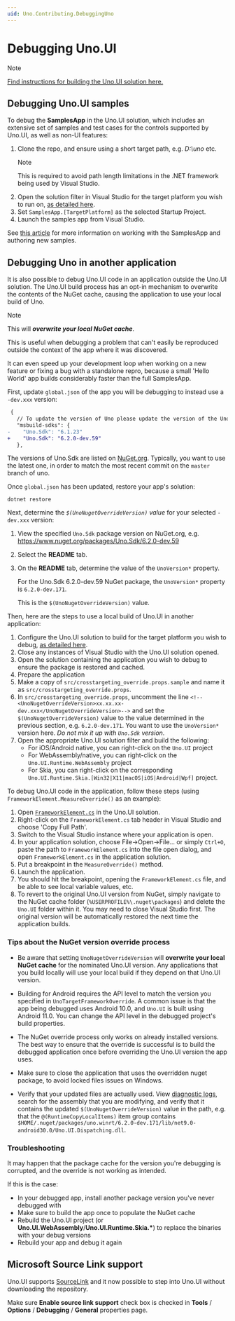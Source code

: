 ```yaml
---
uid: Uno.Contributing.DebuggingUno
---
```


# Debugging Uno.UI

> [!NOTE]
> [Find instructions for building the Uno.UI solution here.](xref:Uno.Contributing.BuildingUno)

## Debugging Uno.UI samples

To debug the **SamplesApp** in the Uno.UI solution, which includes an extensive set of samples and test cases for the controls supported by Uno.UI, as well as non-UI features:

1. Clone the repo, and ensure using a short target path, e.g. _D:\uno_ etc.  
   > [!NOTE]
   > This is required to avoid path length limitations in the .NET framework being used by Visual Studio.
2. Open the solution filter in Visual Studio for the target platform you wish to run on, [as detailed here](xref:Uno.Contributing.BuildingUno).
3. Set `SamplesApp.[TargetPlatform]` as the selected Startup Project.
4. Launch the samples app from Visual Studio.

See [this article](working-with-the-samples-apps.md) for more information on working with the SamplesApp and authoring new samples.

## Debugging Uno in another application

It is also possible to debug Uno.UI code in an application outside the Uno.UI solution. The Uno.UI build process has an opt-in mechanism to overwrite the contents of the NuGet cache, causing the application to use your local build of Uno.

> [!NOTE]
> This will ___overwrite your local NuGet cache___.

This is useful when debugging a problem that can't easily be reproduced outside the context of the app where it was discovered.

It can even speed up your development loop when working on a new feature or fixing a bug with a standalone repro, because a small 'Hello World' app builds considerably faster than the full SamplesApp.

First, update `global.json` of the app you will be debugging to instead use a `-dev.xxx` version:

```diff
 {
   // To update the version of Uno please update the version of the Uno.Sdk here. See https://aka.platform.uno/upgrade-uno-packages for more information.
   "msbuild-sdks": {
-    "Uno.Sdk": "6.1.23"
+    "Uno.Sdk": "6.2.0-dev.59"
   },
```

The versions of Uno.Sdk are listed on [NuGet.org](https://www.nuget.org/packages/Uno.Sdk/). Typically, you want to use the latest one, in order to match the most recent commit on the `master` branch of uno.

Once `global.json` has been updated, restore your app's solution:

```dotnetcli
dotnet restore
```

Next, determine the *`$(UnoNugetOverrideVersion)` value* for your selected `-dev.xxx` version:

1. View the specified `Uno.Sdk` package version on NuGet.org, e.g. <https://www.nuget.org/packages/Uno.Sdk/6.2.0-dev.59>
1. Select the **README** tab.
1. On the **README** tab, determine the value of the `UnoVersion*` property.

    For the Uno.Sdk 6.2.0-dev.59 NuGet package, the `UnoVersion*` property is `6.2.0-dev.171`.

    This is the `$(UnoNugetOverrideVersion)` value.

Then, here are the steps to use a local build of Uno.UI in another application:

1. Configure the Uno.UI solution to build for the target platform you wish to debug, [as detailed here](xref:Uno.Contributing.BuildingUno).
1. Close any instances of Visual Studio with the Uno.UI solution opened.
1. Open the solution containing the application you wish to debug to ensure the package is restored and cached.
1. Prepare the application
1. Make a copy of `src/crosstargeting_override.props.sample` and name it as `src/crosstargeting_override.props`.
1. In `src/crosstargeting_override.props`, uncomment the line `<!--<UnoNugetOverrideVersion>xx.xx.xx-dev.xxx</UnoNugetOverrideVersion>-->` and set the `$(UnoNugetOverrideVersion)` value to the value determined in the previous section, e.g. `6.2.0-dev.171`.  You want to use the `UnoVersion*` version here. *Do not mix it up with `Uno.Sdk` version*.
1. Open the appropriate Uno.UI solution filter and build the following:
   - For iOS/Android native, you can right-click on the `Uno.UI` project
   - For WebAssembly/native, you can right-click on the `Uno.UI.Runtime.WebAssembly` project
   - For Skia, you can right-click on the corresponding `Uno.UI.Runtime.Skia.[Win32|X11|macOS|iOS|Android|Wpf]` project.

To debug Uno.UI code in the application, follow these steps (using `FrameworkElement.MeasureOverride()` as an example):

1. Open [`FrameworkElement.cs`](https://github.com/unoplatform/uno/blob/master/src/Uno.UI/UI/Xaml/FrameworkElement.cs) in the Uno.UI solution.
2. Right-click on the `FrameworkElement.cs` tab header in Visual Studio and choose 'Copy Full Path'.
3. Switch to the Visual Studio instance where your application is open.
4. In your application solution, choose File->Open->File... or simply `Ctrl+O`, paste the path to `FrameworkElement.cs` into the file open dialog, and open `FrameworkElement.cs` in the application solution.
5. Put a breakpoint in the `MeasureOverride()` method.
6. Launch the application.
7. You should hit the breakpoint, opening the `FrameworkElement.cs` file, and be able to see local variable values, etc.
8. To revert to the original Uno.UI version from NuGet, simply navigate to the NuGet cache folder (`%USERPROFILE%\.nuget\packages`) and delete the `Uno.UI` folder within it. You may need to close Visual Studio first. The original version will be automatically restored the next time the application builds.

### Tips about the NuGet version override process

- Be aware that setting `UnoNugetOverrideVersion` will **overwrite your local NuGet cache** for the nominated Uno.UI version. Any applications that you build locally will use your local build if they depend on that Uno.UI version.

- Building for Android requires the API level to match the version you specified in `UnoTargetFrameworkOverride`. A common issue is that the app being debugged uses Android 10.0, and `Uno.UI` is built using Android 11.0. You can change the API level in the debugged project's build properties.

- The NuGet override process only works on already installed versions. The best way to ensure that the override is successful is to build the debugged application once before overriding the Uno.UI version the app uses.

- Make sure to close the application that uses the overridden nuget package, to avoid locked files issues on Windows.

- Verify that your updated files are actually used.  View [diagnostic logs](https://learn.microsoft.com/en-us/visualstudio/msbuild/obtaining-build-logs-with-msbuild?view=vs-2022), search for the assembly that you are modifying, and verify that it contains the updated `$(UnoNugetOverrideVersion)` value in the path, e.g. that the `@(RuntimeCopyLocalItems)` item group contains `$HOME/.nuget/packages/uno.winrt/6.2.0-dev.171/lib/net9.0-android30.0/Uno.UI.Dispatching.dll`.

### Troubleshooting

It may happen that the package cache for the version you're debugging is corrupted, and the override is not working as intended.

If this is the case:

- In your debugged app, install another package version you've never debugged with
- Make sure to build the app once to populate the NuGet cache
- Rebuild the Uno.UI project (or **Uno.UI.WebAssembly**/**Uno.UI.Runtime.Skia.\***) to replace the binaries with your debug versions
- Rebuild your app and debug it again

## Microsoft Source Link support

Uno.UI supports [SourceLink](https://github.com/dotnet/sourcelink/) and it now possible to
step into Uno.UI without downloading the repository.

Make sure **Enable source link support** check box is checked in **Tools** / **Options**
/ **Debugging** / **General** properties page.
